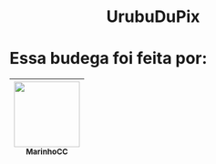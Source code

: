 <h1 align = "center">UrubuDuPix</h1>

# Essa budega foi feita por:
[<img src="https://i.imgur.com/vnDLZS0t.png" width=115><br><sub>MarinhoCC</sub>](https://github.com/CopperCommet)|
| :---: |
